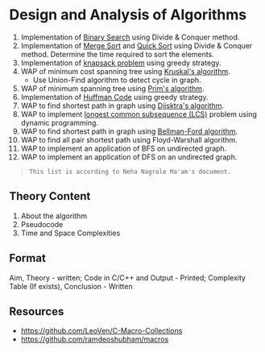 # Design and Analysis of Algorithms

1. Implementation of [Binary Search](./BinarySearch/) using Divide & Conquer method.
2. Implementation of [Merge Sort](./MergeSort/) and [Quick Sort](./QuickSort/) using Divide & Conquer method. Determine the time required to sort the elements.
3. Implementation of [knapsack problem](./KnapsackGreedy/) using greedy strategy.
4. WAP of minimum cost spanning tree using [Kruskal's algorithm](./KruskalUnionFind/).
   - Use Union-Find algorithm to detect cycle in graph.
5. WAP of minimum spanning tree using [Prim's algorithm](./PrimMST/).
6. Implementation of [Huffman Code](./HuffmanCoding/) using greedy strategy.
7. WAP to find shortest path in graph using [Dijsktra's algorithm](./Dijsktra/).
8. WAP to implement [longest common subsequence (LCS)](./LongestCommonSubsequence/) problem using dynamic programming.
9. WAP to find shortest path in graph using [Bellman-Ford algorithm](./BellmanFord/).
10. WAP to find all pair shortest path using Floyd-Warshall algorithm.
11. WAP to implement an application of BFS on undirected graph.
12. WAP to implement an application of DFS on an undirected graph.

> `This list is according to Neha Nagrale Ma'am's document.`

## Theory Content

1. About the algorithm
2. Pseudocode
3. Time and Space Complexities

## Format

Aim, Theory - written; Code in C/C++ and Output - Printed; Complexity Table (If exists), Conclusion - Written

## Resources 

- <https://github.com/LeoVen/C-Macro-Collections>
- <https://github.com/ramdeoshubham/macros>
